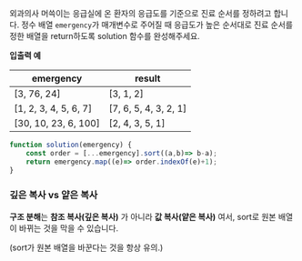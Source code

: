 외과의사 머쓱이는 응급실에 온 환자의 응급도를 기준으로 진료 순서를 정하려고 합니다. 정수 배열 `emergency`가 매개변수로 주어질 때 응급도가 높은 순서대로 진료 순서를 정한 배열을 return하도록 solution 함수를 완성해주세요.

**입출력 예**

| emergency             | result                |
| --------------------- | --------------------- |
| [3, 76, 24]           | [3, 1, 2]             |
| [1, 2, 3, 4, 5, 6, 7] | [7, 6, 5, 4, 3, 2, 1] |
| [30, 10, 23, 6, 100]  | [2, 4, 3, 5, 1]       |

```js
function solution(emergency) {
    const order = [...emergency].sort((a,b)=> b-a);
    return emergency.map((e)=> order.indexOf(e)+1);
}
```

### 깊은 복사 vs 얕은 복사

**구조 분해**는 **참조 복사(깊은 복사)** 가 아니라 **값 복사(얕은 복사)** 여서,
sort로 원본 배열이 바뀌는 것을 막을 수 있습니다.

(sort가 원본 배열을 바꾼다는 것을 항상 유의.)
